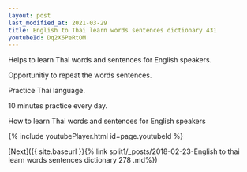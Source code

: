```yaml
---
layout: post
last_modified_at: 2021-03-29
title: English to Thai learn words sentences dictionary 431 
youtubeId: Dq2X6PeRtOM
---
```

 
 
Helps to learn Thai words and sentences for English speakers.

Opportunitiy to repeat the words sentences. 

Practice Thai language. 
 
10 minutes practice every day. 
 
How to learn Thai words and sentences for English speakers 
 
{% include youtubePlayer.html id=page.youtubeId %}
 
 
[Next]({{ site.baseurl }}{% link  split1/_posts/2018-02-23-English to thai learn words sentences dictionary 278 .md%})
 
